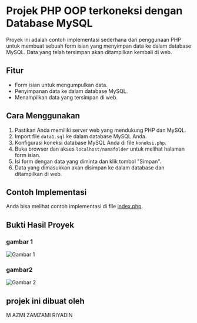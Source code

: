 # Projek PHP OOP terkoneksi dengan Database MySQL 

Proyek ini adalah contoh implementasi sederhana dari penggunaan PHP untuk membuat sebuah form isian yang menyimpan data ke dalam database MySQL. Data yang telah tersimpan akan ditampilkan kembali di web.

## Fitur

- Form isian untuk mengumpulkan data.
- Penyimpanan data ke dalam database MySQL.
- Menampilkan data yang tersimpan di web.

## Cara Menggunakan

1. Pastikan Anda memiliki server web yang mendukung PHP dan MySQL.
2. Import file `data1.sql` ke dalam database MySQL Anda.
3. Konfigurasi koneksi database MySQL Anda di file `koneksi.php`.
4. Buka browser dan akses `localhost/namafolder` untuk melihat halaman form isian.
5. Isi form dengan data yang diminta dan klik tombol "Simpan".
6. Data yang dimasukkan akan disimpan ke dalam database dan ditampilkan di web.

## Contoh Implementasi

Anda bisa melihat contoh implementasi di file [index.php](index.php).

## Bukti Hasil Proyek

### gambar 1
![Gambar 1](gambar/data1.jpg)

### gambar2
![Gambar 2](gambar/data2.jpg)

## projek ini dibuat oleh

M AZMI ZAMZAMI RIYADIN
